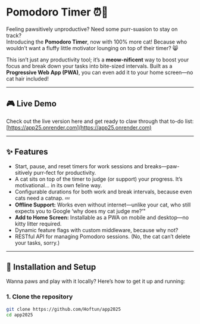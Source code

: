 # Pomodoro Timer ⏰🐾 

Feeling pawsitively unproductive? Need some purr-suasion to stay on track?  
Introducing the **Pomodoro Timer**, now with 100% more cat! Because who wouldn’t want a fluffy little motivator lounging on top of their timer? 😸

This isn’t just any productivity tool; it’s a **meow-nificent** way to boost your focus and break down your tasks into bite-sized intervals. Built as a **Progressive Web App (PWA)**, you can even add it to your home screen—no cat hair included!

---

## 🎮 Live Demo
Check out the live version here and get ready to claw through that to-do list:  
[https://app25.onrender.com](https://app25.onrender.com)

---

## ✨ Features
- Start, pause, and reset timers for work sessions and breaks—paw-sitively purr-fect for productivity.
- A cat sits on top of the timer to judge (or support) your progress. It’s motivational... in its own feline way.
- Configurable durations for both work and break intervals, because even cats need a catnap. 💤
- **Offline Support:** Works even without internet—unlike your cat, who still expects you to Google ‘why does my cat judge me?’"
- **Add to Home Screen:** Installable as a PWA on mobile and desktop—no kitty litter required.
- Dynamic feature flags with custom middleware, because why not?
- RESTful API for managing Pomodoro sessions. (No, the cat can’t delete your tasks, sorry.)

---

## 🚀 Installation and Setup
Wanna paws and play with it locally? Here’s how to get it up and running:

### 1. Clone the repository
```bash
git clone https://github.com/Hoftun/app2025
cd app2025
